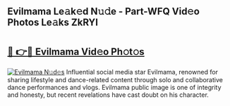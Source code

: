 ## Evilmama Le𝚊k𝚎d N𝚞𝚍e - Part-WFQ Vid𝚎o Photos Le𝚊ks ZkRYI

# <h2><a href="http://fbdkx27.evod.top/?m=Evilmama">🔗 👉🔴 Evilmama Vid𝚎o Ph𝚘t𝚘s</a></h2>

[![Evilmama N𝚞d𝚎s](https://i.imgur.com/8V9OHl7.gif)](http://fbdkx27.evod.top/?m=Evilmama)
Influential social media star Evilmama, renowned for sharing lifestyle and dance-related content through solo and collaborative dance performances and vlogs. Evilmama public image is one of integrity and honesty, but recent revelations have cast doubt on his character. 
